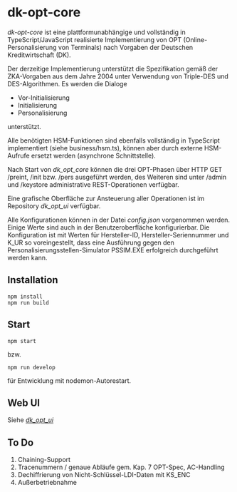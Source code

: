 # dk-opt-core
_dk-opt-core_ ist eine plattformunabhängige und vollständig in TypeScript/JavaScript realisierte Implementierung von OPT (Online-Personalisierung von Terminals) nach Vorgaben der Deutschen Kreditwirtschaft (DK).

Der derzeitige Implementierung unterstützt die Spezifikation gemäß der ZKA-Vorgaben aus dem Jahre 2004 unter Verwendung von Triple-DES und DES-Algorithmen. Es werden die Dialoge

- Vor-Initialisierung
- Initialisierung
- Personalisierung

unterstützt.

Alle benötigten HSM-Funktionen sind ebenfalls vollständig in TypeScript implementiert (siehe business/hsm.ts), können aber durch externe HSM-Aufrufe ersetzt werden (asynchrone Schnittstelle).

Nach Start von _dk_opt_core_ können die drei OPT-Phasen über HTTP GET /preint, /init bzw. /pers ausgeführt werden, des Weiteren sind unter /admin und /keystore administrative REST-Operationen verfügbar.

Eine grafische Oberfläche zur Ansteuerung aller Operationen ist im Repository _dk_opt_ui_ verfügbar.

Alle Konfigurationen können in der Datei _config.json_ vorgenommen werden. Einige Werte sind auch in der Benutzeroberfläche konfigurierbar. Die Konfiguration ist mit Werten für Hersteller-ID, Hersteller-Seriennummer und K_UR so voreingestellt, dass eine Ausführung gegen den Personalisierungsstellen-Simulator PSSIM.EXE erfolgreich durchgeführt werden kann.

## Installation

    npm install
    npm run build
    
## Start

    npm start

bzw.

    npm run develop

für Entwicklung mit nodemon-Autorestart.

## Web UI

Siehe [_dk_opt_ui_](../../../dk-opt-ui)

## To Do

1. Chaining-Support
2. Tracenummern / genaue Abläufe gem. Kap. 7 OPT-Spec, AC-Handling
3. Dechiffrierung von Nicht-Schlüssel-LDI-Daten mit KS_ENC
4. Außerbetriebnahme
